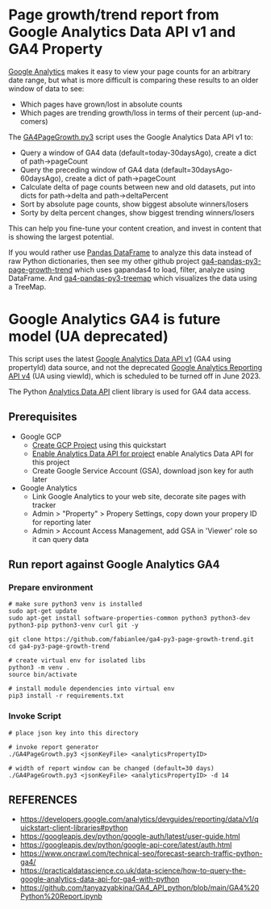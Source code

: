 # Page growth/trend report from Google Analytics Data API v1 and GA4 Property

[Google Analytics](https://analytics.google.com/) makes it easy to view your page counts for an arbitrary date range, but what is more difficult is comparing these results to an older window of data to see:

* Which pages have grown/lost in absolute counts
* Which pages are trending growth/loss in terms of their percent (up-and-comers)

The [GA4PageGrowth.py3](GA4PageGrowth.py3) script uses the Google Analytics Data API v1 to:

* Query a window of GA4 data (default=today-30daysAgo), create a dict of path->pageCount
* Query the preceding window of GA4 data (default=30daysAgo-60daysAgo), create a dict of path->pageCount
* Calculate delta of page counts between new and old datasets, put into dicts for path->delta and path->deltaPercent
* Sort by absolute page counts, show biggest absolute winners/losers
* Sorty by delta percent changes, show biggest trending winners/losers

This can help you fine-tune your content creation, and invest in content that is showing the largest potential.

If you would rather use [Pandas DataFrame](https://www.geeksforgeeks.org/python-pandas-dataframe/) to analyze this data instead of raw Python dictionaries, then see my other github project [ga4-pandas-py3-page-growth-trend](https://github.com/fabianlee/ga4-pandas-py3-page-growth-trend) which uses gapandas4 to load, filter, analyze using DataFrame. And [ga4-pandas-py3-treemap](https://github.com/fabianlee/ga4-pandas-py3-treemap) which visualizes the data using a TreeMap.

# Google Analytics GA4 is future model (UA deprecated)

This script uses the latest [Google Analytics Data API v1](https://developers.google.com/analytics/devguides/reporting/data/v1) (GA4 using propertyId) data source, and not the deprecated [Google Analytics Reporting API v4](https://developers.google.com/analytics/devguides/reporting/core/v4) (UA using viewId), which is scheduled to be turned off in June 2023.

The Python [Analytics Data API](https://googleapis.dev/python/analyticsdata/latest/index.html) client library is used for GA4 data access.

## Prerequisites

* Google GCP
  * [Create GCP Project](https://developers.google.com/analytics/devguides/reporting/core/v4/quickstart/service-py) using this quickstart
  * [Enable Analytics Data API for project](https://console.cloud.google.com/start/api?id=analyticsreporting.googleapis.com&credential=client_key) enable Analytics Data API for this project
  * Create Google Service Account (GSA), download json key for auth later
* Google Analytics
  * Link Google Analytics to your web site, decorate site pages with tracker
  * Admin > "Property" > Propery Settings, copy down your propery ID for reporting later
  * Admin > Account Access Management, add GSA in 'Viewer' role so it can query data


## Run report against Google Analytics GA4

### Prepare environment

```
# make sure python3 venv is installed
sudo apt-get update
sudo apt-get install software-properties-common python3 python3-dev python3-pip python3-venv curl git -y

git clone https://github.com/fabianlee/ga4-py3-page-growth-trend.git
cd ga4-py3-page-growth-trend

# create virtual env for isolated libs
python3 -m venv .
source bin/activate

# install module dependencies into virtual env
pip3 install -r requirements.txt
```

### Invoke Script

```
# place json key into this directory

# invoke report generator
./GA4PageGrowth.py3 <jsonKeyFile> <analyticsPropertyID>

# width of report window can be changed (default=30 days)
./GA4PageGrowth.py3 <jsonKeyFile> <analyticsPropertyID> -d 14
```



## REFERENCES

* https://developers.google.com/analytics/devguides/reporting/data/v1/quickstart-client-libraries#python
* https://googleapis.dev/python/google-auth/latest/user-guide.html
* https://googleapis.dev/python/google-api-core/latest/auth.html
* https://www.oncrawl.com/technical-seo/forecast-search-traffic-python-ga4/
* https://practicaldatascience.co.uk/data-science/how-to-query-the-google-analytics-data-api-for-ga4-with-python
* https://github.com/tanyazyabkina/GA4_API_python/blob/main/GA4%20Python%20Report.ipynb
